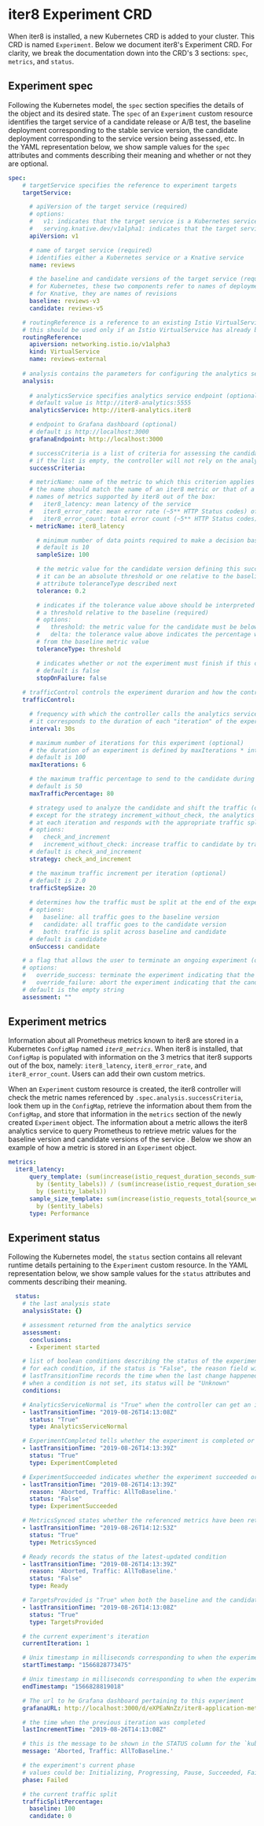 # iter8 Experiment CRD

When iter8 is installed, a new Kubernetes CRD is added to your cluster. This CRD is named `Experiment`. Below we document iter8's Experiment CRD. For clarity, we break the documentation down into the CRD's 3 sections: `spec`, `metrics`, and `status`.

## Experiment spec

Following the Kubernetes model, the `spec` section specifies the details of the object and its desired state. The `spec` of an `Experiment` custom resource identifies the target service of a candidate release or A/B test, the baseline deployment corresponding to the stable service version, the candidate deployment corresponding to the service version being assessed, etc. In the YAML representation below, we show sample values for the `spec` attributes and comments describing their meaning and whether or not they are optional.

```yaml
spec:
    # targetService specifies the reference to experiment targets
    targetService:

      # apiVersion of the target service (required) 
      # options:
      #   v1: indicates that the target service is a Kubernetes service 
      #   serving.knative.dev/v1alpha1: indicates that the target service is a Knative service
      apiVersion: v1

      # name of target service (required) 
      # identifies either a Kubernetes service or a Knative service
      name: reviews

      # the baseline and candidate versions of the target service (required)
      # for Kubernetes, these two components refer to names of deployments
      # for Knative, they are names of revisions
      baseline: reviews-v3
      candidate: reviews-v5

    # routingReference is a reference to an existing Istio VirtualService (optional)
    # this should be used only if an Istio VirtualService has already been defined for the target Kubernetes service
    routingReference:
      apiversion: networking.istio.io/v1alpha3
      kind: VirtualService
      name: reviews-external
    
    # analysis contains the parameters for configuring the analytics service
    analysis:
    
      # analyticsService specifies analytics service endpoint (optional)
      # default value is http://iter8-analytics:5555
      analyticsService: http://iter8-analytics.iter8

      # endpoint to Grafana dashboard (optional)
      # default is http://localhost:3000
      grafanaEndpoint: http://localhost:3000

      # successCriteria is a list of criteria for assessing the candidate version (optional)
      # if the list is empty, the controller will not rely on the analytics service
      successCriteria:

      # metricName: name of the metric to which this criterion applies (required)
      # the name should match the name of an iter8 metric or that of a user-defined custom metric
      # names of metrics supported by iter8 out of the box:
      #   iter8_latency: mean latency of the service 
      #   iter8_error_rate: mean error rate (~5** HTTP Status codes) of the service
      #   iter8_error_count: total error count (~5** HTTP Status codes) of the service
      - metricName: iter8_latency

        # minimum number of data points required to make a decision based on this criterion (optional)
        # default is 10
        sampleSize: 100

        # the metric value for the candidate version defining this success criterion (required)
        # it can be an absolute threshold or one relative to the baseline version, depending on the
        # attribute toleranceType described next
        tolerance: 0.2

        # indicates if the tolerance value above should be interpreted as an absolute threshold or
        # a threshold relative to the baseline (required)
        # options: 
        #   threshold: the metric value for the candidate must be below the tolerance value above
        #   delta: the tolerance value above indicates the percentage within which the candidate metric value can deviate
        # from the baseline metric value
        toleranceType: threshold

        # indicates whether or not the experiment must finish if this criterion is not satisfied (optional)
        # default is false
        stopOnFailure: false
  
    # trafficControl controls the experiment durarion and how the controller should change the traffic split
    trafficControl:

      # frequency with which the controller calls the analytics service
      # it corresponds to the duration of each "iteration" of the experiment
      interval: 30s

      # maximum number of iterations for this experiment (optional)
      # the duration of an experiment is defined by maxIterations * internal
      # default is 100
      maxIterations: 6

      # the maximum traffic percentage to send to the candidate during an experiment (optional)
      # default is 50
      maxTrafficPercentage: 80

      # strategy used to analyze the candidate and shift the traffic (optional)
      # except for the strategy increment_without_check, the analytics service is called
      # at each iteration and responds with the appropriate traffic split which the controller honors
      # options:
      #   check_and_increment
      #   increment_without_check: increase traffic to candidate by trafficStepSize at each iteration without calling analytics
      # default is check_and_increment
      strategy: check_and_increment

      # the maximum traffic increment per iteration (optional)
      # default is 2.0
      trafficStepSize: 20
  
      # determines how the traffic must be split at the end of the experiment (optional)
      # options: 
      #   baseline: all traffic goes to the baseline version
      #   candidate: all traffic goes to the candidate version
      #   both: traffic is split across baseline and candidate
      # default is candidate
      onSuccess: candidate

    # a flag that allows the user to terminate an ongoing experiment (optional)
    # options:
    #   override_success: terminate the experiment indicating that the candidate succeeded
    #   override_failure: abort the experiment indicating that the candidate failed
    # default is the empty string
    assessment: ""
```

## Experiment metrics

Information about all Prometheus metrics known to iter8 are stored in a Kubernetes `ConfigMap` named _`iter8_metrics`_. When iter8 is installed, that `ConfigMap` is populated with information on the 3 metrics that iter8 supports out of the box, namely: `iter8_latency`, `iter8_error_rate`, and `iter8_error_count`. Users can add their own custom metrics.

When an `Experiment` custom resource is created, the iter8 controller will check the metric names referenced by `.spec.analysis.successCriteria`, look them up in the `ConfigMap`, retrieve the information about them from the `ConfigMap`, and store that information in the `metrics` section of the newly created `Experiment` object. The information about a metric allows the iter8 analytics service to query Prometheus to retrieve metric values for the baseline version and candidate versions of the service . Below we show an example of how a metric is stored in an `Experiment` object.

```yaml
metrics:
  iter8_latency:
      query_template: (sum(increase(istio_request_duration_seconds_sum{source_workload_namespace!='knative-serving',reporter='source'}[$interval]$offset_str))
        by ($entity_labels)) / (sum(increase(istio_request_duration_seconds_count{source_workload_namespace!='knative-serving',reporter='source'}[$interval]$offset_str))
        by ($entity_labels))
      sample_size_template: sum(increase(istio_requests_total{source_workload_namespace!='knative-serving',reporter='source'}[$interval]$offset_str))
        by ($entity_labels)
      type: Performance
```

## Experiment status

Following the Kubernetes model, the `status` section contains all relevant runtime details pertaining to the `Experiment` custom resource. In the YAML representation below, we show sample values for the `status` attributes and comments describing their meaning.

```yaml
  status:
    # the last analysis state
    analysisState: {}

    # assessment returned from the analytics service
    assessment:
      conclusions:
      - Experiment started

    # list of boolean conditions describing the status of the experiment
    # for each condition, if the status is "False", the reason field will give detailed explanations
    # lastTransitionTime records the time when the last change happened to the corresponding condition
    # when a condition is not set, its status will be "Unknown"
    conditions:

    # AnalyticsServiceNormal is "True" when the controller can get an interpretable response from the analytics service
    - lastTransitionTime: "2019-08-26T14:13:08Z"
      status: "True"
      type: AnalyticsServiceNormal

    # ExperimentCompleted tells whether the experiment is completed or not
    - lastTransitionTime: "2019-08-26T14:13:39Z"
      status: "True"
      type: ExperimentCompleted

    # ExperimentSucceeded indicates whether the experiment succeeded or not when it is completed
    - lastTransitionTime: "2019-08-26T14:13:39Z"
      reason: 'Aborted, Traffic: AllToBaseline.'
      status: "False"
      type: ExperimentSucceeded

    # MetricsSynced states whether the referenced metrics have been retrieved from the ConfigMap and stored in the metrics section
    - lastTransitionTime: "2019-08-26T14:12:53Z"
      status: "True"
      type: MetricsSynced

    # Ready records the status of the latest-updated condition
    - lastTransitionTime: "2019-08-26T14:13:39Z"
      reason: 'Aborted, Traffic: AllToBaseline.'
      status: "False"
      type: Ready

    # TargetsProvided is "True" when both the baseline and the candidate versions of the targetService are detected by the controller; otherwise, missing elements will be shown in the reason field
    - lastTransitionTime: "2019-08-26T14:13:08Z"
      status: "True"
      type: TargetsProvided

    # the current experiment's iteration
    currentIteration: 1

    # Unix timestamp in milliseconds corresponding to when the experiment started
    startTimestamp: "1566828773475"

    # Unix timestamp in milliseconds corresponding to when the experiment finished
    endTimestamp: "1566828819018"

    # The url to he Grafana dashboard pertaining to this experiment
    grafanaURL: http://localhost:3000/d/eXPEaNnZz/iter8-application-metrics?var-namespace=bookinfo-iter8&var-service=reviews&var-baseline=reviews-v3&var-candidate=reviews-v5&from=1566828773475&to=1566828819018

    # the time when the previous iteration was completed
    lastIncrementTime: "2019-08-26T14:13:08Z"

    # this is the message to be shown in the STATUS column for the `kubectl` printer, which summarizes the experiment situation
    message: 'Aborted, Traffic: AllToBaseline.'

    # the experiment's current phase 
    # values could be: Initializing, Progressing, Pause, Succeeded, Failed
    phase: Failed

    # the current traffic split
    trafficSplitPercentage:
      baseline: 100
      candidate: 0
  ```
